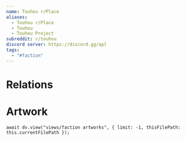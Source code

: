 ```yaml
---
name: Touhou r/Place
aliases:
  - Touhou r/Place
  - Touhou
  - Touhou Project
subreddit: r/touhou
discord server: https://discord.gg/apl
tags:
  - "#faction"
---
```

# Relations

# Artwork
```dataviewjs
await dv.view("views/faction artworks", { limit: -1, thisFilePath: this.currentFilePath });
```